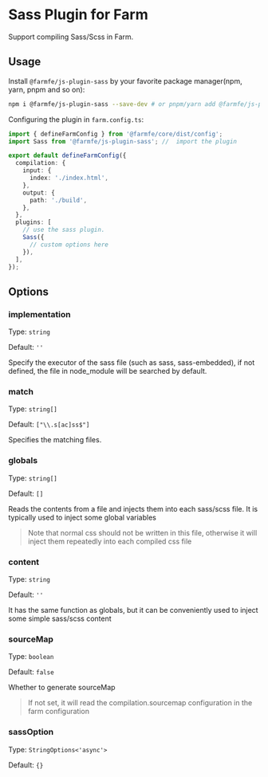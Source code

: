 # Sass Plugin for Farm

Support compiling Sass/Scss in Farm.

## Usage

Install `@farmfe/js-plugin-sass` by your favorite package manager(npm, yarn, pnpm and so on):

```bash
npm i @farmfe/js-plugin-sass --save-dev # or pnpm/yarn add @farmfe/js-plugin-sass -D
```

Configuring the plugin in `farm.config.ts`:

```ts
import { defineFarmConfig } from '@farmfe/core/dist/config';
import Sass from '@farmfe/js-plugin-sass'; //  import the plugin

export default defineFarmConfig({
  compilation: {
    input: {
      index: './index.html',
    },
    output: {
      path: './build',
    },
  },
  plugins: [
    // use the sass plugin.
    Sass({
      // custom options here
    }),
  ],
});
```

## Options

### implementation

Type: `string`

Default: `''`

Specify the executor of the sass file (such as sass, sass-embedded), if not defined, the file in node_module will be searched by default.

### match

Type: `string[]`

Default: `["\\.s[ac]ss$"]`

Specifies the matching files.

### globals

Type: `string[]`

Default: `[]`

Reads the contents from a file and injects them into each sass/scss file. It is typically used to inject some global variables

> Note that normal css should not be written in this file, otherwise it will inject them repeatedly into each compiled css file


### content

Type: `string`

Default: `''`

It has the same function as globals, but it can be conveniently used to inject some simple sass/scss content

### sourceMap

Type: `boolean`

Default: `false`

Whether to generate sourceMap

> If not set, it will read the compilation.sourcemap configuration in the farm configuration

### sassOption

Type: `StringOptions<'async'>`

Default: `{}`

